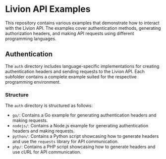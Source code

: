# Livion API Examples

This repository contains various examples that demonstrate how to interact with the Livion API. The examples cover authentication methods, generating authorization headers, and making API requests using different programming languages.

## Authentication

The `auth` directory includes language-specific implementations for creating authentication headers and sending requests to the Livion API. Each subfolder contains a complete example suited for the respective programming environment.

### Structure

The `auth` directory is structured as follows:

- `go/`: Contains a Go example for generating authentication headers and making requests.
- `nodejs/`: Contains a Node.js example for generating authentication headers and making requests.
- `python/`: Contains a Python script showcasing how to generate headers and use the `requests` library for API communication.
- `php/`: Contains a PHP script showcasing how to generate headers and use cURL for API communication.


